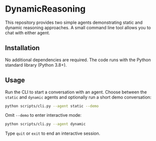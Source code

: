 # DynamicReasoning

This repository provides two simple agents demonstrating static and dynamic reasoning approaches. A small command line tool allows you to chat with either agent.

## Installation

No additional dependencies are required. The code runs with the Python standard library (Python 3.8+).

## Usage

Run the CLI to start a conversation with an agent. Choose between the `static` and `dynamic` agents and optionally run a short demo conversation:

```bash
python scripts/cli.py --agent static --demo
```

Omit `--demo` to enter interactive mode:

```bash
python scripts/cli.py --agent dynamic
```

Type `quit` or `exit` to end an interactive session.

